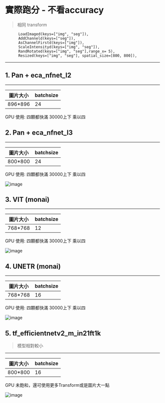 # 實際跑分 - 不看accuracy

> 相同 transform
```
      LoadImaged(keys=["img", "seg"]),
      AddChanneld(keys=["seg"]),        
      AsChannelFirstd(keys=["img"]),
      ScaleIntensityd(keys=["img", "seg"]),
      RandRotated(keys=["img", "seg"],range_x= 5),
      Resized(keys=["img", "seg"], spatial_size=[800, 800]),
```

--- 

## 1. Pan + eca_nfnet_l2

-----
圖片大小|batchsize|
--|--|
896*896|24

GPU 使用: 四顆都快滿 30000上下 乘以四


## 2. Pan + eca_nfnet_l3

-----
圖片大小|batchsize|
--|--|
800*800|24

GPU 使用: 四顆都快滿 30000上下 乘以四

![image](https://user-images.githubusercontent.com/101493861/170409795-d1f4be94-8642-4ba1-85eb-e579ce2ef8a4.png)


## 3. VIT (monai)

-----
圖片大小|batchsize|
--|--|
768*768|12

GPU 使用: 四顆都快滿 30000上下 乘以四

![image](https://user-images.githubusercontent.com/101493861/170486095-f8158c70-0b01-4cb3-a988-27f23aeb778f.png)




## 4. UNETR (monai)

-----
圖片大小|batchsize|
--|--|
768*768|16

GPU 使用: 四顆都快滿 30000上下 乘以四

![image](https://user-images.githubusercontent.com/101493861/170486297-7ebffb31-d019-4815-a9f1-3680c348cb8f.png)


## 5. tf_efficientnetv2_m_in21ft1k
> 模型相對較小

-----
圖片大小|batchsize|
--|--|
800*800|16

GPU 未飽和，還可使用更多Transform或是圖片大一點

![image](https://user-images.githubusercontent.com/101493861/170697425-4feede74-97c8-47bd-91fc-43acd492c556.png)


